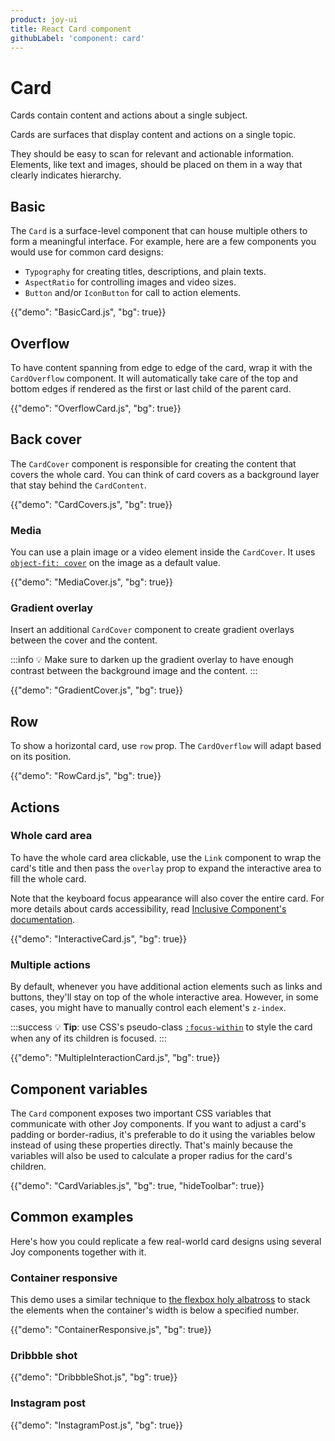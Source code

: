 ```yaml
---
product: joy-ui
title: React Card component
githubLabel: 'component: card'
---
```


# Card

<p class="description">Cards contain content and actions about a single subject.</p>

Cards are surfaces that display content and actions on a single topic.

They should be easy to scan for relevant and actionable information.
Elements, like text and images, should be placed on them in a way that clearly indicates hierarchy.

## Basic

The `Card` is a surface-level component that can house multiple others to form a meaningful interface.
For example, here are a few components you would use for common card designs:

- `Typography` for creating titles, descriptions, and plain texts.
- `AspectRatio` for controlling images and video sizes.
- `Button` and/or `IconButton` for call to action elements.

{{"demo": "BasicCard.js", "bg": true}}

## Overflow

To have content spanning from edge to edge of the card, wrap it with the `CardOverflow` component.
It will automatically take care of the top and bottom edges if rendered as the first or last child of the parent card.

{{"demo": "OverflowCard.js", "bg": true}}

## Back cover

The `CardCover` component is responsible for creating the content that covers the whole card.
You can think of card covers as a background layer that stay behind the `CardContent`.

{{"demo": "CardCovers.js", "bg": true}}

### Media

You can use a plain image or a video element inside the `CardCover`.
It uses [`object-fit: cover`](https://developer.mozilla.org/en-US/docs/Web/CSS/object-fit) on the image as a default value.

{{"demo": "MediaCover.js", "bg": true}}

### Gradient overlay

Insert an additional `CardCover` component to create gradient overlays between the cover and the content.

:::info
💡 Make sure to darken up the gradient overlay to have enough contrast between the background image and the content.
:::

{{"demo": "GradientCover.js", "bg": true}}

## Row

To show a horizontal card, use `row` prop. The `CardOverflow` will adapt based on its position.

{{"demo": "RowCard.js", "bg": true}}

## Actions

### Whole card area

To have the whole card area clickable, use the `Link` component to wrap the card's title and then pass the `overlay` prop to expand the interactive area to fill the whole card.

Note that the keyboard focus appearance will also cover the entire card.
For more details about cards accessibility, read [Inclusive Component's documentation](https://inclusive-components.design/cards/).

{{"demo": "InteractiveCard.js", "bg": true}}

### Multiple actions

By default, whenever you have additional action elements such as links and buttons, they'll stay on top of the whole interactive area.
However, in some cases, you might have to manually control each element's `z-index`.

:::success
💡 **Tip**: use CSS's pseudo-class [`:focus-within`](https://developer.mozilla.org/en-US/docs/Web/CSS/:focus-within) to style the card when any of its children is focused.
:::

{{"demo": "MultipleInteractionCard.js", "bg": true}}

## Component variables

The `Card` component exposes two important CSS variables that communicate with other Joy components.
If you want to adjust a card's padding or border-radius, it's preferable to do it using the variables below instead of using these properties directly.
That's mainly because the variables will also be used to calculate a proper radius for the card's children.

{{"demo": "CardVariables.js", "bg": true, "hideToolbar": true}}

## Common examples

Here's how you could replicate a few real-world card designs using several Joy components together with it.

### Container responsive

This demo uses a similar technique to [the flexbox holy albatross](https://heydonworks.com/article/the-flexbox-holy-albatross/) to stack the elements when the container's width is below a specified number.

{{"demo": "ContainerResponsive.js", "bg": true}}

### Dribbble shot

{{"demo": "DribbbleShot.js", "bg": true}}

### Instagram post

{{"demo": "InstagramPost.js", "bg": true}}
